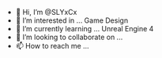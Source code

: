 - 👋 Hi, I’m @SLYxCx
- 👀 I’m interested in ... Game Design
- 🌱 I’m currently learning ... Unreal Engine 4
- 💞️ I’m looking to collaborate on ...
- 📫 How to reach me ...

<!---
SLYxCx/SLYxCx is a ✨ special ✨ repository because its `README.md` (this file) appears on your GitHub profile.
You can click the Preview link to take a look at your changes.
--->
